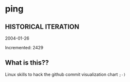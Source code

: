 # ping

## HISTORICAL ITERATION
2004-01-26

Incremented: 2429

## What is this?? 
Linux skills to hack the github commit visualization chart `;-)`
